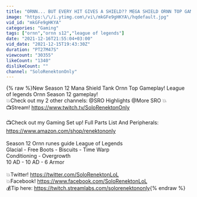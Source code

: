 ```yaml
---
title: "ORNN... BUT EVERY HIT GIVES A SHIELD?? MEGA SHIELD ORNN TOP GAMEPLAY! - League of Legends"
image: "https:\/\/i.ytimg.com\/vi\/mkGFe9gHKYA\/hqdefault.jpg"
vid_id: "mkGFe9gHKYA"
categories: "Gaming"
tags: ["ornn","ornn s12","league of legends"]
date: "2021-12-16T21:55:04+03:00"
vid_date: "2021-12-15T19:43:30Z"
duration: "PT27M47S"
viewcount: "30355"
likeCount: "1340"
dislikeCount: ""
channel: "SoloRenektonOnly"
---
```

{% raw %}New Season 12 Mana Shield Tank Ornn Top Gameplay! League of legends Ornn Season 12 gameplay!<br />💥Check out my 2 other channels: @SRO Highlights   @More SRO  💥<br />📺Stream! <a rel="nofollow" target="blank" href="https://www.twitch.tv/SoloRenektonOnly">https://www.twitch.tv/SoloRenektonOnly</a><br /><br />📺Check out my Gaming Set up! Full Parts List And Peripherals: <a rel="nofollow" target="blank" href="https://www.amazon.com/shop/renektononly">https://www.amazon.com/shop/renektononly</a><br /><br />Season 12 Ornn runes guide League of Legends  <br />Glacial - Free Boots - Biscuits - Time Warp<br />Conditioning - Overgrowth<br />10 AD - 10 AD - 6 Armor<br /><br />💥Twitter! <a rel="nofollow" target="blank" href="https://twitter.com/SoloRenektonLoL">https://twitter.com/SoloRenektonLoL</a><br />💥Facebook! <a rel="nofollow" target="blank" href="https://www.facebook.com/SoloRenektonLoL">https://www.facebook.com/SoloRenektonLoL</a><br />💰Tip here: <a rel="nofollow" target="blank" href="https://twitch.streamlabs.com/solorenektononly">https://twitch.streamlabs.com/solorenektononly</a>{% endraw %}
